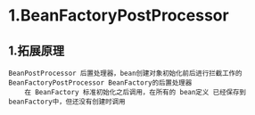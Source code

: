 # 1.BeanFactoryPostProcessor
## 1.拓展原理
    BeanPostProcessor 后置处理器，bean创建对象初始化前后进行拦截工作的
    BeanFactoryPostProcessor BeanFactory的后置处理器
        在 BeanFactory 标准初始化之后调用，在所有的 bean定义 已经保存到beanFactory中，但还没有创建时调用
    
